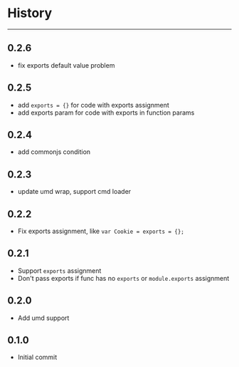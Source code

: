 # History

---

## 0.2.6

* fix exports default value problem

## 0.2.5

* add `exports = {}` for code with exports assignment
* add exports param for code with exports in function params

## 0.2.4

* add commonjs condition

## 0.2.3

* update umd wrap, support cmd loader

## 0.2.2

* Fix exports assignment, like `var Cookie = exports = {};`

## 0.2.1

* Support `exports` assignment
* Don't pass exports if func has no `exports` or `module.exports` assignment

## 0.2.0

* Add umd support

## 0.1.0

* Initial commit
